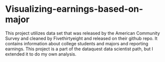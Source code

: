 # Visualizing-earnings-based-on-major
This project utilizes  data set that was released by the American Community Survey and cleaned by Fivethirtyeight and released on their github repo. It contains information about college students and majors and reporting earnings. This project is a part of the dataquest data scientist path, but I extended it to do my own analysis.
